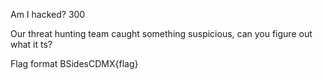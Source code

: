 Am I hacked?
300

Our threat hunting team caught something suspicious, can you figure out what it ts?

Flag format BSidesCDMX{flag}

